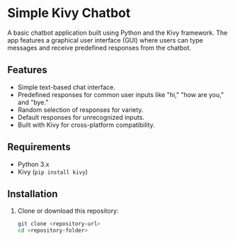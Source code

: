 # Simple Kivy Chatbot

A basic chatbot application built using Python and the Kivy framework. The app features a graphical user interface (GUI) where users can type messages and receive predefined responses from the chatbot.

## Features

- Simple text-based chat interface.
- Predefined responses for common user inputs like "hi," "how are you," and "bye."
- Random selection of responses for variety.
- Default responses for unrecognized inputs.
- Built with Kivy for cross-platform compatibility.

## Requirements

- Python 3.x
- Kivy (`pip install kivy`)

## Installation

1. Clone or download this repository:
   ```bash
   git clone <repository-url>
   cd <repository-folder>
   ```
